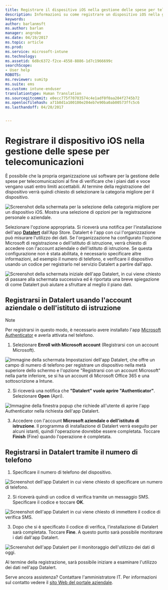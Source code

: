 ```yaml
---
title: Registrare il dispositivo iOS nella gestione delle spese per telecomunicazioni con Intune
description: Informazioni su come registrare un dispositivo iOS nella gestione delle spese per telecomunicazioni.
keywords: 
author: barlanmsft
ms.author: barlan
manager: angrobe
ms.date: 04/19/2017
ms.topic: article
ms.prod: 
ms.service: microsoft-intune
ms.technology: 
ms.assetid: 6d8c6372-f2ce-4558-8886-1d7c1966699c
searchScope:
- User help
ROBOTS: 
ms.reviewer: sumitp
ms.suite: ems
ms.custom: intune-enduser
translationtype: Human Translation
ms.sourcegitcommit: e0ecc775f70703574c4e1adf0f0aa204f2745b72
ms.openlocfilehash: a71b8d1a100100e204eb7e90ba0ab00573ffc5c6
ms.lasthandoff: 04/20/2017


---
```


# <a name="enroll-your-ios-device-in-telecom-expense-management"></a>Registrare il dispositivo iOS nella gestione delle spese per telecomunicazioni

È possibile che la propria organizzazione usi software per la gestione delle spese per telecomunicazioni al fine di verificare che i piani dati e voce vengano usati entro limiti accettabili. Al termine della registrazione del dispositivo verrà quindi chiesto di selezionare la categoria migliore per il dispositivo.

  ![Screenshot della schermata per la selezione della categoria migliore per un dispositivo iOS. Mostra una selezione di opzioni per la registrazione personale o aziendale.](./media/ios-enroll-10-tem-select-best-category.png)

Selezionare l'opzione appropriata. Si riceverà una notifica per l'installazione dell'app [__Datalert__](https://itunes.apple.com/app/datalert/id771029268?mt=8) dall'App Store. Datalert è l'app con cui l'organizzazione può misurare l'utilizzo dei dati. Se l'organizzazione ha configurato l'opzione Microsoft di registrazione o dell'istituto di istruzione, verrà chiesto di accedere con l'account aziendale o dell'istituto di istruzione. Se questa configurazione non è stata abilitata, è necessario specificare altre informazioni, ad esempio il numero di telefono, e verificare il dispositivo usando un codice per registrarlo nel servizio Datalert a partire dall'app.

  ![Screenshot della schermata iniziale dell'app Datalert, in cui viene chiesto di passare alla schermata successiva ed è riportata una breve spiegazione di come Datalert può aiutare a sfruttare al meglio il piano dati.](./media/ios-enroll-11-tem-datalert-setup.png)

## <a name="enroll-into-datalert-using-your-microsoft-work-or-school-account"></a>Registrarsi in Datalert usando l'account aziendale o dell'istituto di istruzione

> [!NOTE]
> Per registrarsi in questo modo, è necessario avere installato l'app [Microsoft Authenticator](https://docs.microsoft.com/azure/multi-factor-authentication/end-user/microsoft-authenticator-app-how-to) e averla attivata nel telefono.

1. Selezionare __Enroll with Microsoft account__ (Registrarsi con un account Microsoft).

  ![Immagine della schermata Impostazioni dell'app Datalert, che offre un campo di numero di telefono per registrare un dispositivo nella metà superiore dello schermo e l'opzione "Registrarsi con un account Microsoft" nella parte inferiore, se si ha un account di Microsoft Office 365 e una sottoscrizione a Intune.](./media/ios-enroll-11a-tem-datalert-enroll-msft-account.png)

2. Si riceverà una notifica che __"Datalert" vuole aprire "Authenticator"__. Selezionare __Open__ (Apri).

  ![Immagine della finestra popup che richiede all'utente di aprire l'app Authenticator nella richiesta dell'app Datalert.](./media/ios-enroll-11b-tem-datalert-open-authenticator.png)

3. Accedere con l'account __Microsoft aziendale o dell'istituto di istruzione__. Il programma di installazione di Datalert verrà eseguito per alcuni istanti, quindi l'operazione dovrebbe essere completata. Toccare __Finish__ (Fine) quando l'operazione è completata.

## <a name="enroll-into-datalert-using-your-phone-number"></a>Registrarsi in Datalert tramite il numero di telefono

1. Specificare il numero di telefono del dispositivo.

  ![Screenshot dell'app Datalert in cui viene chiesto di specificare un numero di telefono.](./media/ios-enroll-12-tem-datalert-phone-number.png)

2. Si riceverà quindi un codice di verifica tramite un messaggio SMS. Specificare il codice e toccare __OK__.

  ![Screenshot dell'app Datalert in cui viene chiesto di immettere il codice di verifica SMS.](./media/ios-enroll-13-tem-datalert-sms.png)

3. Dopo che si è specificato il codice di verifica, l'installazione di Datalert sarà completata. Toccare __Fine__. A questo punto sarà possibile monitorare i dati dall'app Datalert.

  ![Screenshot dell'app Datalert per il monitoraggio dell'utilizzo dei dati di oggi.](./media/ios-enroll-14-tem-datalert-monitoring-active.png)

Al termine della registrazione, sarà possibile iniziare a esaminare l'utilizzo dei dati nell'app Datalert.

Serve ancora assistenza? Contattare l'amministratore IT. Per informazioni sul contatto vedere il [sito Web del portale aziendale](http://portal.manage.microsoft.com).


